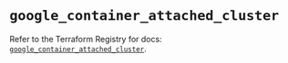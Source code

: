 # `google_container_attached_cluster`

Refer to the Terraform Registry for docs: [`google_container_attached_cluster`](https://registry.terraform.io/providers/hashicorp/google/5.30.0/docs/resources/container_attached_cluster).
